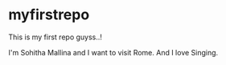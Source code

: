# myfirstrepo
This is my first repo guyss..!

I'm Sohitha Mallina and I want to visit Rome.
And I love Singing.